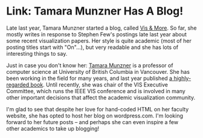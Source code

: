 # Link: Tamara Munzner Has A Blog!

Late last year, Tamara Munzner started a blog, called <a href="https://tamaramunzner.wordpress.com">Vis &amp; More</a>. So far, she mostly writes in response to Stephen Few's postings late last year about some recent visualization papers. Her style is quite academic (most of her posting titles start with "On"…), but very readable and she has lots of interesting things to say.

Just in case you don't know her: <a href="https://www.cs.ubc.ca/~tmm/">Tamara Munzner</a> is a professor of computer science at University of British Columbia in Vancouver. She has been working in the field for many years, and last year published <a href="https://www.cs.ubc.ca/~tmm/vadbook/">a highly-regarded book</a>. Until recently, she was chair of the VIS Executive Committee, which runs the IEEE VIS conference and is involved in many other important decisions that affect the academic visualization community.

I'm glad to see that despite her love for hand-coded HTML on her faculty website, she has opted to host her blog on wordpress.com. I'm looking forward to her future posts – and perhaps she can even inspire a few other academics to take up blogging!
